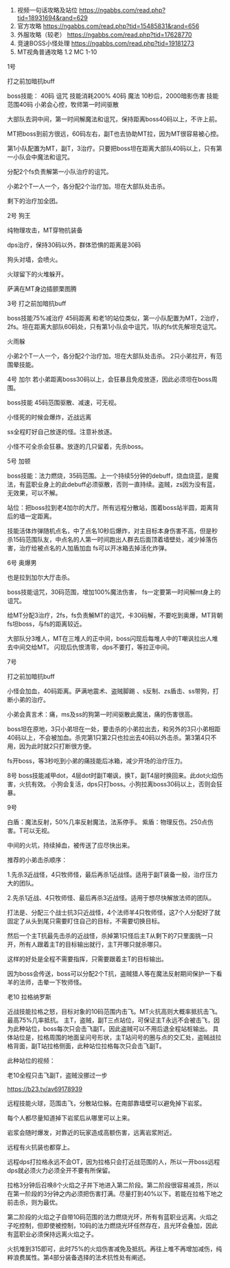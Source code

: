 1. 视频一句话攻略及站位
https://ngabbs.com/read.php?tid=18931694&rand=629
2. 官方攻略
https://ngabbs.com/read.php?tid=15485831&rand=656
3. 外服攻略（较老）
https://ngabbs.com/read.php?tid=17628770
4. 竞速BOSS小怪处理
https://ngabbs.com/read.php?tid=19181273
5. MT视角普通攻略
1.2 MC 1-10

1号

打之前加暗抗buff

boss技能：
40码 诅咒 技能消耗200% 
40码 魔法 10秒后，2000暗影伤害
技能范围40码
小弟会心控，牧师第一时间驱散

大部队去洞中间，第一时间解魔法和诅咒，保持距离boss40码以上，不许上前。

MT把boss到前方很远，60码左右，副T也去协助MT拉，因为MT很容易被心控。

第1小队配置为MT，副T，3治疗。只要把boss坦在距离大部队40码以上，只有第一小队会中魔法和诅咒。

分配2个fs负责解第一小队治疗的诅咒。

小弟2个T一人一个，各分配2个治疗加。坦在大部队处击杀。

剩下的治疗加全团。


2号 狗王 

纯物理攻击，MT穿物抗装备

dps治疗，保持30码以外，群体恐惧的距离是30码 

狗头对墙，会喷火。

火球留下的火堆躲开。

萨满在MT身边插颤栗图腾




3号
打之前加暗抗buff

boss技能75%减治疗 45码距离 
和老1的站位类似，第一小队配置为MT，2治疗，2fs。坦在距离大部队60码处，只有第1小队会中诅咒，1队的fs优先解坦克诅咒。

火雨躲 

小弟2个T一人一个，各分配2个治疗加。坦在大部队处击杀。
2只小弟拉开，有范围晕技能。



4号 加尔
若小弟距离boss30码以上，会狂暴且免疫放逐，因此必须坦在boss周围。

boss技能 45码范围驱散、减速，可无视。

小怪死的时候会爆炸，近战远离

ss全程盯好自己放逐的怪。注意补放逐。

小怪不可全杀会狂暴。放逐的几只留着，先杀boss。



5号 加顿

boss技能：法力燃烧，35码范围。上一个持续5分钟的debuff，烧血烧蓝，是魔法，有蓝职业身上的此debuff必须驱散，否则一直持续。盗贼，zs因为没有蓝，无效果，可以不解。

站位：把boss拉到老4加尔的大厅。所有远程分散站，围着boss站半圆，距离背后的墙一定距离。

技能活体炸弹随机点名，中了点名10秒后爆炸，对主目标本身伤害不高，但是秒杀15码范围队友，中点名的人第一时间跑出人群去后面顶着墙壁处，减少掉落伤害，治疗给被点名的人加盾加血
fs可以开冰箱去掉活化炸弹。



6号 奥爆男

也是拉到加尔大厅击杀。

boss技能诅咒，30码范围，增加100%魔法伤害， fs一定要第一时间解mt身上的诅咒。

给MT分配3治疗，2fs，fs负责解MT的诅咒，卡30码解，不要吃到奥爆，MT背朝fs坦boss，与fs的距离较近。

大部队分3堆人，MT在三堆人的正中间，boss闪现后每堆人中的T嘲讽拉出人堆去中间交给MT。
闪现后仇恨清零，dps不要打，等拉正中间。


7号

打之前加暗抗buff

小怪会加血，40码距离。萨满地震术、盗贼脚踢 、s反制、zs盾击、ss带狗，打断小弟的治疗。

小弟会真言术：痛，ms及ss的狗第一时间驱散此魔法，痛的伤害很高。

boss坦在原地，3只小弟坦在一处，要击杀的小弟拉出去，和另外的3只小弟相距40码以上，不会被加血。杀完第1只第2只也拉出去40码以外击杀。第3第4只不用，因为此时就2只打断很方便。

fs开boss，等3秒吃到小弟的痛技能后冰箱，减少开场的治疗压力。


8号
boss技能减甲dot，4层dot时副T嘲讽，换T，副T4层时换回来。此dot火焰伤害，火抗有效。
小狗会复活，dps只打boss。小狗拉离boss30码以上，否则会狂暴。



9号

白盾：魔法反射，50%几率反射魔法，法系停手。
紫盾：物理反伤。250点伤害。T可以无视。

中间的火坑，持续掉血，被传送了应尽快出来。


推荐的小弟击杀顺序：

1.先杀3近战怪，4只牧师怪，最后再杀1近战怪。适用于副T装备一般，治疗压力大的团队。

2.先杀1近战、4只牧师怪、最后再杀3近战怪。适用于想尽快解放法师的团队。


打法是、分配三个战士抗3只近战怪，4个法师羊4只牧师怪，这7个人分配好了就固定了从头到尾只需要盯住自己的目标，不需要切换目标。

然后一个主T抗最先击杀的近战怪，杀掉第1只怪后主T从剩下的7只里面挑一只开，所有人跟着主T的目标输出就行，主T开哪只就杀哪只。

这样的好处是全程不需要指挥，只需要跟着主T的目标输出。

因为boss会传送，boss可以分配2个T抗，盗贼猎人等在魔法反射期间保护一下看羊的法师，击晕一下牧师怪。



老10 拉格纳罗斯

近战技能拉格之怒，目标对象的10码范围内击飞。MT火抗高则大概率抵抗击飞。最高75%几率抵抗。
主T，盗贼，副T三点站位，可保证主T永远不会被击飞，因为此种站位，boss每次只会击飞副T。因此盗贼可以不用后退全程站桩输出。
具体站位是，拉格周围的地面呈问号形状，主T站问号的圈与点的交汇处，盗贼战拉格背面，副T站拉格侧面，此种站位拉格每次只会击飞副T。


此种站位的视频：

老10全程只击飞副T，盗贼没挪过一步

https://b23.tv/av69178939


远程技能火球，范围击飞，分散站位躲。在南部靠墙壁可以避免掉下岩浆。

每个人都尽量知道掉下岩浆后从哪里可以上来。

岩浆会随时爆发，对靠近的玩家造成高额伤害，远离岩浆附近。

远程有火抗装也都穿上。

远程dps打拉格永远不会OT，因为拉格只会打近战范围的人，所以一开boss远程dps就必须火力必须全开不要有所保留。

拉格3分钟后召唤8个火焰之子并下地进入第二阶段。第二阶段很容易减员，所以在第一阶段的3分钟之内必须把伤害打满。尽量打到40%以下。若能在拉格下地之前击杀，则为最优。

第二阶段的火焰之子自带10码范围的法力燃烧光环，所有有蓝职业远离。火焰之子吃控制，但即使被控制，10码的法力燃烧光环任然存在，且光环会叠加，因此有蓝职业必须保持远离火焰之子。

火抗堆到315即可，此时75%的火焰伤害减免及抵抗。再往上堆不再增加减伤，纯粹浪费属性。第4部分装备选择的法术抗性处有阐述。



